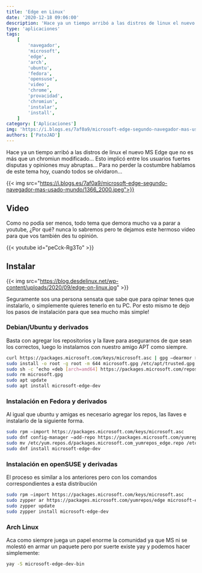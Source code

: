 ```yaml
---
title: 'Edge en Linux'
date: '2020-12-18 09:06:00'
description: 'Hace ya un tiempo arribó a las distros de linux el nuevo MS Edge que no es más que un chromiun modificado…'
type: 'aplicaciones'
tags:
    [
        'navegador',
        'microsoft',
        'edge',
        'arch',
        'ubuntu',
        'fedora',
        'opensuse',
        'video',
        'chrome',
        'provacidad',
        'chromiun',
        'instalar',
        'install',
    ]
category: ['Aplicaciones']
img: 'https://i.blogs.es/7af0a9/microsoft-edge-segundo-navegador-mas-usado-mundo/1366_2000.jpeg'
authors: ['PatoJAD']
---
```


Hace ya un tiempo arribó a las distros de linux el nuevo MS Edge que no es más que un chromiun modificado… Esto implicó entre los usuarios fuertes disputas y opiniones muy abruptas… Para no perder la costumbre hablamos de este tema hoy, cuando todos se olvidaron…

{{< img src="https://i.blogs.es/7af0a9/microsoft-edge-segundo-navegador-mas-usado-mundo/1366_2000.jpeg">}}

## Video

Como no podía ser menos, todo tema que demora mucho va a parar a youtube, ¿Por qué? nunca lo sabremos pero te dejamos este hermoso video para que vos también des tu opinión.

{{< youtube id="peCck-Rg3To" >}}

## Instalar

{{< img src="https://blog.desdelinux.net/wp-content/uploads/2020/09/edge-on-linux.jpg" >}}

Seguramente sos una persona sensata que sabe que para opinar tenes que instalarlo, o simplemente quieres tenerlo en tu PC. Por esto mismo te dejo los pasos de instalación para que sea mucho más simple!

### Debian/Ubuntu y derivados

Basta con agregar los repositorios y la llave para asegurarnos de que sean los correctos, luego lo instalamos con nuestro amigo APT como siempre.

```bash
curl https://packages.microsoft.com/keys/microsoft.asc | gpg –dearmor > microsoft.gpg
sudo install -o root -g root -m 644 microsoft.gpg /etc/apt/trusted.gpg.d/
sudo sh -c ‘echo «deb [arch=amd64] https://packages.microsoft.com/repos/edge stable main» > /etc/apt/sources.list.d/microsoft-edge-dev.list’
sudo rm microsoft.gpg
sudo apt update
sudo apt install microsoft-edge-dev
```

### Instalación en Fedora y derivados

Al igual que ubuntu y amigas es necesario agregar los repos, las llaves e instalarlo de la siguiente forma.

```bash
sudo rpm –import https://packages.microsoft.com/keys/microsoft.asc
sudo dnf config-manager –add-repo https://packages.microsoft.com/yumrepos/edge
sudo mv /etc/yum.repos.d/packages.microsoft.com_yumrepos_edge.repo /etc/yum.repos.d/microsoft-edge-dev.repo
sudo dnf install microsoft-edge-dev
```

### Instalación en openSUSE y derivadas

El proceso es similar a los anteriores pero con los comandos correspondientes a esta distribución

```bash
sudo rpm –import https://packages.microsoft.com/keys/microsoft.asc
sudo zypper ar https://packages.microsoft.com/yumrepos/edge microsoft-edge-dev
sudo zypper update
sudo zypper install microsoft-edge-dev
```

### Arch Linux

Aca como siempre juega un papel enorme la comunidad ya que MS ni se molestó en armar un paquete pero por suerte existe yay y podemos hacer simplemente:

```bash
yay -S microsoft-edge-dev-bin
```
